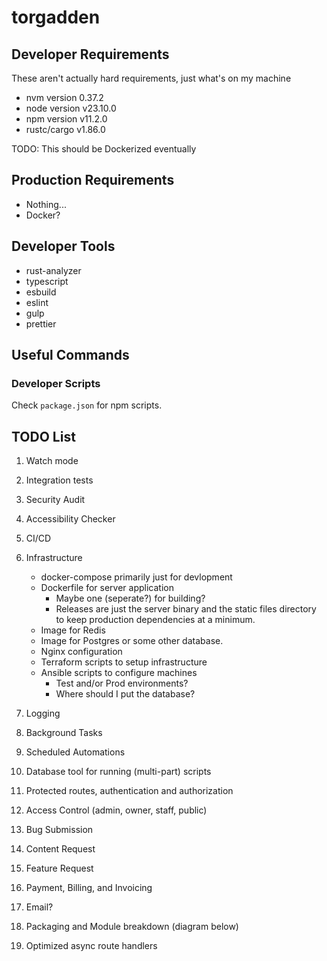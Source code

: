 # torgadden

## Developer Requirements

These aren't actually hard requirements, just what's on my machine

- nvm version 0.37.2
- node version v23.10.0
- npm version v11.2.0
- rustc/cargo v1.86.0

TODO: This should be Dockerized eventually

## Production Requirements

- Nothing...
- Docker?

## Developer Tools

- rust-analyzer
- typescript
- esbuild
- eslint
- gulp
- prettier

## Useful Commands

### Developer Scripts

Check `package.json` for npm scripts.

## TODO List

1. Watch mode
1. Integration tests
1. Security Audit
1. Accessibility Checker

1. CI/CD
1. Infrastructure

   - docker-compose primarily just for devlopment
   - Dockerfile for server application
     - Maybe one (seperate?) for building?
     - Releases are just the server binary and the static files directory to keep production dependencies at a minimum.
   - Image for Redis
   - Image for Postgres or some other database.
   - Nginx configuration
   - Terraform scripts to setup infrastructure
   - Ansible scripts to configure machines
     - Test and/or Prod environments?
     - Where should I put the database?

1. Logging

1. Background Tasks
1. Scheduled Automations

1. Database tool for running (multi-part) scripts

1. Protected routes, authentication and authorization
1. Access Control (admin, owner, staff, public)

1. Bug Submission
1. Content Request
1. Feature Request
1. Payment, Billing, and Invoicing

1. Email?

1. Packaging and Module breakdown (diagram below)
1. Optimized async route handlers
